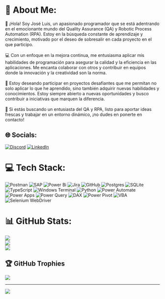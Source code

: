 # 💫 About Me:
👋 ¡Hola! Soy José Luis, un apasionado programador que se está adentrando en el emocionante mundo del Quality Assurance (QA) y Robotic Process Automation (RPA). Estoy en la búsqueda constante de aprendizaje y crecimiento, motivado por el deseo de sobresalir en cada proyecto en el que participo.<br><br>💻 Con un enfoque en la mejora continua, me entusiasma aplicar mis habilidades de programación para asegurar la calidad y la eficiencia en las aplicaciones. Me encanta colaborar con otros y contribuir en equipos donde la innovación y la creatividad son la norma.<br><br>🚀 Estoy deseando participar en proyectos desafiantes que me permitan no solo aplicar lo que he aprendido, sino también adquirir nuevas habilidades y conocimientos. Estoy siempre abierto a nuevas oportunidades y busco contribuir a iniciativas que marquen la diferencia.<br><br>🌟 Si estás buscando un entusiasta del QA y RPA, listo para aportar ideas frescas y trabajar en un entorno dinámico, ¡no dudes en ponerte en contacto!


## 🌐 Socials:
[![Discord](https://img.shields.io/badge/Discord-%237289DA.svg?logo=discord&logoColor=white)](https://discord.gg/perezjo_)
[![LinkedIn](https://img.shields.io/badge/LinkedIn-%230077B5.svg?logo=linkedin&logoColor=white)](https://linkedin.com/in/perez14joséluis)

# 💻 Tech Stack:
![Postman](https://img.shields.io/badge/Postman-FF6C37?style=for-the-badge&logo=postman&logoColor=white)
![SAP](https://img.shields.io/badge/SAP-0FAAFF?style=for-the-badge&logo=sap&logoColor=white)
![Power Bi](https://img.shields.io/badge/power_bi-F2C811?style=for-the-badge&logo=powerbi&logoColor=black)
![Jira](https://img.shields.io/badge/jira-%230A0FFF.svg?style=for-the-badge&logo=jira&logoColor=white)
![GitHub](https://img.shields.io/badge/github-%23121011.svg?style=for-the-badge&logo=github&logoColor=white) 
![Postgres](https://img.shields.io/badge/postgres-%23316192.svg?style=for-the-badge&logo=postgresql&logoColor=white)
![SQLite](https://img.shields.io/badge/sqlite-%2307405e.svg?style=for-the-badge&logo=sqlite&logoColor=white)
![TypeScript](https://img.shields.io/badge/typescript-%23007ACC.svg?style=for-the-badge&logo=typescript&logoColor=white)
![Windows Terminal](https://img.shields.io/badge/Windows%20Terminal-%234D4D4D.svg?style=for-the-badge&logo=windows-terminal&logoColor=white)
![Python](https://img.shields.io/badge/python-3670A0?style=for-the-badge&logo=python&logoColor=ffdd54)
![Power Automate](https://img.shields.io/badge/Power%20Automate-0066FF?style=for-the-badge&logo=power-automate&logoColor=white)
![Power Apps](https://img.shields.io/badge/Power%20Apps-742774?style=for-the-badge&logo=power-apps&logoColor=white)
![Power Query](https://img.shields.io/badge/Power%20Query-008000?style=for-the-badge&logo=power-bi&logoColor=white)
![DAX](https://img.shields.io/badge/DAX-FFD700?style=for-the-badge&logo=power-bi&logoColor=white)
![Power Pivot](https://img.shields.io/badge/Power%20Pivot-1E4D2B?style=for-the-badge&logo=microsoft-excel&logoColor=white)
![VBA](https://img.shields.io/badge/VBA%20in%20Excel-217346?style=for-the-badge&logo=microsoft-excel&logoColor=white)
![Selenium WebDriver](https://img.shields.io/badge/Selenium-43B02A?style=for-the-badge&logo=selenium&logoColor=white)



# 📊 GitHub Stats:
![](https://github-readme-stats.vercel.app/api?username=Jperezj12&theme=radical&hide_border=false&include_all_commits=false&count_private=false)<br/>
![](https://github-readme-streak-stats.herokuapp.com/?user=Jperezj12&theme=radical&hide_border=false)<br/>
![](https://github-readme-stats.vercel.app/api/top-langs/?username=Jperezj12&theme=radical&hide_border=false&include_all_commits=false&count_private=false&layout=compact)

## 🏆 GitHub Trophies
![](https://github-profile-trophy.vercel.app/?username=Jperezj12&theme=radical&no-frame=false&no-bg=true&margin-w=4)

---
[![](https://visitcount.itsvg.in/api?id=Jperezj12&icon=0&color=0)](https://visitcount.itsvg.in)

<!-- Proudly created with GPRM ( https://gprm.itsvg.in ) -->
